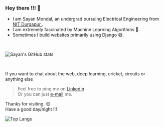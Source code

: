 ### Hey there !!! 👋

- I am Sayan Mondal, an undergrad pursuing Electrical Engineering from <a href="https://nitdgp.ac.in/"> NIT Durgapur </a> . <br>
- I am extremely fascinated by Machine Learning Algorithms 🧡.<br>
- Sometimes I build websites primarily using Django 😅.
<br>

![Sayan's GitHub stats](https://github-readme-stats.vercel.app/api?username=sa-y-an&hide=stars&count_private=true)

<br>

If you want to chat about the web, deep learning, cricket, circuits or anything else
<br>
>Feel free to ping me on <a href="https://www.linkedin.com/in/sa-y-an/" target = "_blank"> LinkedIn </a> <br>
>Or you can just [e-mail](mailto:dgpmondal@gmail.com) me.


Thanks for visiting. 😊 <br>
Have a good day/night !!!

![Top Langs](https://github-readme-stats.vercel.app/api/top-langs/?username=sa-y-an)
<br>
<br>


<!--
**sayan-mondal-tech/sayan-mondal-tech** is a ✨ _special_ ✨ repository because its `README.md` (this file) appears on your GitHub profile.

Here are some ideas to get you started:

- 🔭 I’m currently working on ...
- 🌱 I’m currently learning ...
- 👯 I’m looking to collaborate on ...
- 🤔 I’m looking for help with ...
- 💬 Ask me about ...
- 📫 How to reach me: ...
- 😄 Pronouns: ...
- ⚡ Fun fact: ...
-->
